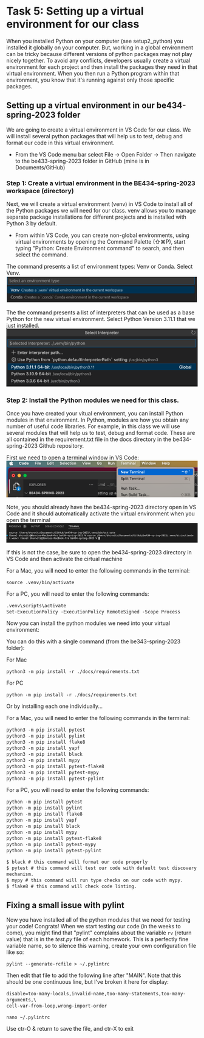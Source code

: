 # Task 5: Setting up a virtual environment for our class

When you installed Python on your computer (see setup2_python) you installed it globally on your computer. But, working in a global environment can be tricky because different versions of python packages may not play nicely together. To avoid any conflicts, developers usually create a virtual environment for each project and then install the packages they need in that virtual environment. When you then run a Python program within that environment, you know that it's running against only those specific packages. 

## Setting up a virtual environment in our be434-spring-2023 folder

We are going to create a virtual environment in VS Code for our class. We will install several python packages that will help us to test, debug and format our code in this virtual environment. 

* From the VS Code menu bar select File -> Open Folder -> Then navigate to the be433-spring-2023 folder in GitHub (mine is in Documents/GitHub)

### Step 1: Create a virtual environment in the BE434-spring-2023 workspace (directory)

Next, we will create a virtual environment (venv) in VS Code to install all of the Python packages we will need for our class. 
venv allows you to manage separate package installations for different projects and is installed with Python 3 by default.

* From within VS Code, you can create non-global environments, using virtual environments by opening the Command Palette (⇧⌘P), start typing "Python: Create Environment command" to search, and then select the command.

The command presents a list of environment types: Venv or Conda. Select Venv.
![1venv](./images/1_venv_select_env_type.png "Selecting a venv type")

The the command presents a list of interpreters that can be used as a base Python for the new virtual environment. Select Python Version 3.11.1 that we just installed.
![2venv](./images/2_venv_select_python_version.png "Selecting a venv python version")


### Step 2: Install the Python modules we need for this class.

Once you have created your vitual environment, you can install Python modules in that environment. In Python, modules are how you obtain any number of useful code libraries. For example, in this class we will use several modules that will help us to test, debug and format code. These are all contained in the requirement.txt file in the docs directory in the be434-spring-2023 Github repository.  

First we need to open a terminal window in VS Code:
![3venv](./images/vscode_open_terminal.png "Opening a terminal in VS Code")

Note, you should already have the be434-spring-2023 directory open in VS Code and it should automatically activate the virtual environment when you open the terminal
![4venv](./images/3_venv_activate_env.png "Activating a virtual environment")

If this is not the case, be sure to open the be434-spring-2023 directory in VS Code and then activate the cirtual machine

For a Mac, you will need to enter the following commands in the terminal:
```
source .venv/bin/activate
```

For a PC, you will need to enter the following commands:
```
.venv\scripts\activate
Set-ExecutionPolicy -ExecutionPolicy RemoteSigned -Scope Process
```

Now you can install the python modules we need into your virtual environment:

You can do this with a single command (from the be343-spring-2023 folder):

For Mac
```
python3 -m pip install -r ./docs/requirements.txt
```

For PC
```
python -m pip install -r ./docs/requirements.txt
```

Or by installing each one individually...

For a Mac, you will need to enter the following commands in the terminal:
```
python3 -m pip install pytest
python3 -m pip install pylint
python3 -m pip install flake8
python3 -m pip install yapf
python3 -m pip install black
python3 -m pip install mypy
python3 -m pip install pytest-flake8
python3 -m pip install pytest-mypy
python3 -m pip install pytest-pylint
```

For a PC, you will need to enter the following commands:
```
python -m pip install pytest
python -m pip install pylint
python -m pip install flake8
python -m pip install yapf
python -m pip install black
python -m pip install mypy
python -m pip install pytest-flake8
python -m pip install pytest-mypy
python -m pip install pytest-pylint
```

```
$ black # this command will format our code properly
$ pytest # this command will test our code with default test discovery mechanism.
$ mypy # this command will run type checks on our code with mypy.
$ flake8 # this command will check code linting.
```

## Fixing a small issue with pylint
Now you have installed all of the python modules that we need for testing your code! Congrats! When we start testing our code (in the weeks to come), you might find that "pylint" complains about the variable `rv` (return value) that is in the _test.py_ file of each homework. This is a perfectly fine variable name, so to silence this warning, create your own configuration file like so:

```
pylint --generate-rcfile > ~/.pylintrc
```

Then edit that file to add the following line after "MAIN". Note that this should be one continuous line, but I've broken it here for display:

```
disable=too-many-locals,invalid-name,too-many-statements,too-many-arguments,\
cell-var-from-loop,wrong-import-order
``` 

```
nano ~/.pylintrc
```
Use ctr-O & return to save the file, and ctr-X to exit